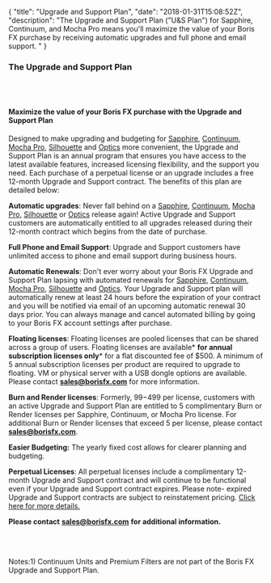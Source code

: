 {
"title": "Upgrade and Support Plan",
  "date": "2018-01-31T15:08:52Z",
  "description": "The Upgrade and Support Plan (\"U&S Plan\") for Sapphire, Continuum, and Mocha Pro means you'll maximize the value of your Boris FX purchase by receiving automatic upgrades and full phone and email support. "
}
### The Upgrade and Support Plan

<br><br>

#### Maximize the value of your Boris FX purchase with the Upgrade and Support Plan

Designed to make upgrading and budgeting for [Sapphire](/products/sapphire/), [Continuum](/products/continuum/), [Mocha Pro](/products/mocha-pro/), [Silhouette](/products/silhouette/) and [Optics](https://borisfx.com/products/optics/?collection=optics&product=optics) more convenient, the Upgrade and Support Plan is an annual program that ensures you have access to the latest available features, increased licensing flexibility, and the support you need. Each purchase of a perpetual license or an upgrade includes a free 12-month Upgrade and Support contract. The benefits of this plan are detailed below:

**Automatic upgrades**: Never fall behind on a [Sapphire](/products/sapphire/), [Continuum](/products/continuum/), [Mocha Pro](/products/mocha-pro/), [Silhouette](/products/silhouette/) or [Optics](https://borisfx.com/products/optics/?collection=optics&product=optics) release again! Active Upgrade and Support customers are automatically entitled to all upgrades released during their 12-month contract which begins from the date of purchase.

**Full Phone and Email Support**: Upgrade and Support customers have unlimited access to phone and email support during business hours.

**Automatic Renewals**: Don't ever worry about your Boris FX Upgrade and Support Plan lapsing with automated renewals for [Sapphire](/products/sapphire/), [Continuum](/products/continuum/), [Mocha Pro](/products/mocha-pro/), [Silhouette](/products/silhouette/) and [Optics](https://borisfx.com/products/optics/?collection=optics&product=optics). Your Upgrade and Support plan will automatically renew at least 24 hours before the expiration of your contract and you will be notified via email of an upcoming automatic renewal 30 days prior. You can always manage and cancel automated billing by going to your Boris FX account settings after purchase.

**Floating licenses**: Floating licenses are pooled licenses that can be shared across a group of users. Floating licenses are available* **for annual subscription licenses only*** for a flat discounted fee of $500. A minimum of 5 annual subscription licenses per product are required to upgrade to floating. VM or physical server with a USB dongle options are available. Please contact **[sales@borisfx.com](mailto:sales@borisfx.com)** for more information.

**Burn and Render licenses**: Formerly, $99-$499 per license, customers with an active Upgrade and Support Plan are entitled to 5 complimentary Burn or Render licenses per Sapphire, Continuum, or Mocha Pro license. For additional Burn or Render licenses that exceed 5 per license, please contact **[sales@borisfx.com](mailto:sales@borisfx.com)**.

**Easier Budgeting:** The yearly fixed cost allows for clearer planning and budgeting.

**Perpetual Licenses**: All perpetual licenses include a complimentary 12-month Upgrade and Support contract  and will continue to be functional even if your Upgrade and Support contract expires. Please note- expired Upgrade and Support contracts are subject to reinstatement pricing. [Click here for more details.](https://blog.borisfx.com/upgrade-support-policy-change)

**Please contact** **[sales@borisfx.com](mailto:sales@borisfx.com)** **for additional information.**

<br><br>

<p>Notes:1) Continuum Units and Premium Filters are not part of the Boris FX Upgrade and Support Plan. </p>